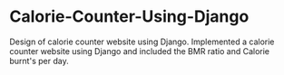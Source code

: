 # Calorie-Counter-Using-Django
Design of calorie counter website using Django.
Implemented a calorie counter website using Django and included the BMR ratio and Calorie burnt's per day.
